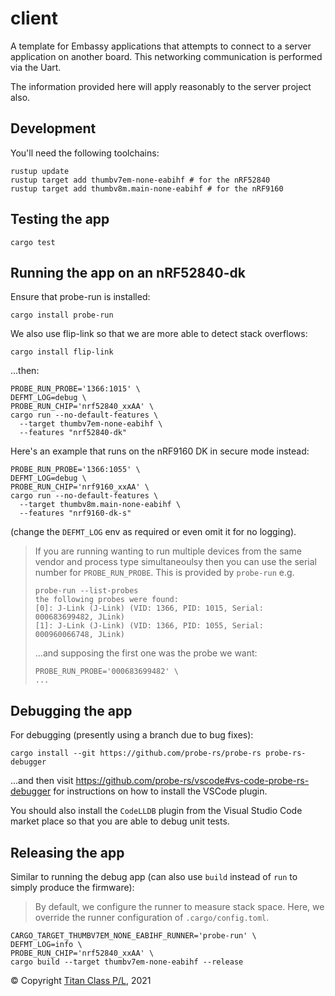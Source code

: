 client
===

A template for Embassy applications that attempts to connect to a server application on another board. This networking
communication is performed via the Uart.

The information provided here will apply reasonably to the server project also.

Development
---

You'll need the following toolchains:

```
rustup update
rustup target add thumbv7em-none-eabihf # for the nRF52840
rustup target add thumbv8m.main-none-eabihf # for the nRF9160
```

Testing the app
---

```
cargo test
```

Running the app on an nRF52840-dk
---

Ensure that probe-run is installed:

```
cargo install probe-run
```

We also use flip-link so that we are more able to detect stack overflows:

```
cargo install flip-link
```

...then:

```
PROBE_RUN_PROBE='1366:1015' \
DEFMT_LOG=debug \
PROBE_RUN_CHIP='nrf52840_xxAA' \
cargo run --no-default-features \
  --target thumbv7em-none-eabihf \
  --features "nrf52840-dk"
```

Here's an example that runs on the nRF9160 DK in secure mode instead:

```
PROBE_RUN_PROBE='1366:1055' \
DEFMT_LOG=debug \
PROBE_RUN_CHIP='nrf9160_xxAA' \
cargo run --no-default-features \
  --target thumbv8m.main-none-eabihf \
  --features "nrf9160-dk-s"
```

(change the `DEFMT_LOG` env as required or even omit it for no logging).

> If you are running wanting to run multiple devices from the same vendor and process type simultaneoulsy then you can use
> the serial number for `PROBE_RUN_PROBE`. This is provided by `probe-run` e.g.
> ```
> probe-run --list-probes
> the following probes were found:
> [0]: J-Link (J-Link) (VID: 1366, PID: 1015, Serial: 000683699482, JLink)
> [1]: J-Link (J-Link) (VID: 1366, PID: 1055, Serial: 000960066748, JLink)
> ```
>
> ...and supposing the first one was the probe we want:
> ```
> PROBE_RUN_PROBE='000683699482' \
> ...
> ```

Debugging the app
---

For debugging (presently using a branch due to bug fixes):

```
cargo install --git https://github.com/probe-rs/probe-rs probe-rs-debugger
```

...and then visit https://github.com/probe-rs/vscode#vs-code-probe-rs-debugger for instructions on 
how to install the VSCode plugin.

You should also install the `CodeLLDB` plugin from the Visual Studio Code market place so that you are
able to debug unit tests.

Releasing the app
---

Similar to running the debug app (can also use `build` instead of `run` to simply produce the firmware):

> By default, we configure the runner to measure stack space. Here, we
> override the runner configuration of `.cargo/config.toml`.

```
CARGO_TARGET_THUMBV7EM_NONE_EABIHF_RUNNER='probe-run' \
DEFMT_LOG=info \
PROBE_RUN_CHIP='nrf52840_xxAA' \
cargo build --target thumbv7em-none-eabihf --release
```

© Copyright [Titan Class P/L](https://www.titanclass.com.au/), 2021

